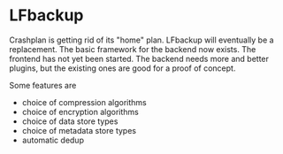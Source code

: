 # LFbackup

Crashplan is getting rid of its "home" plan.  LFbackup will eventually be a replacement.  The basic framework for the backend now exists.  The frontend has not yet been started.  The backend needs more and better plugins, but the existing ones are good for a proof of concept.

Some features are

- choice of compression algorithms
- choice of encryption algorithms
- choice of data store types
- choice of metadata store types
- automatic dedup

